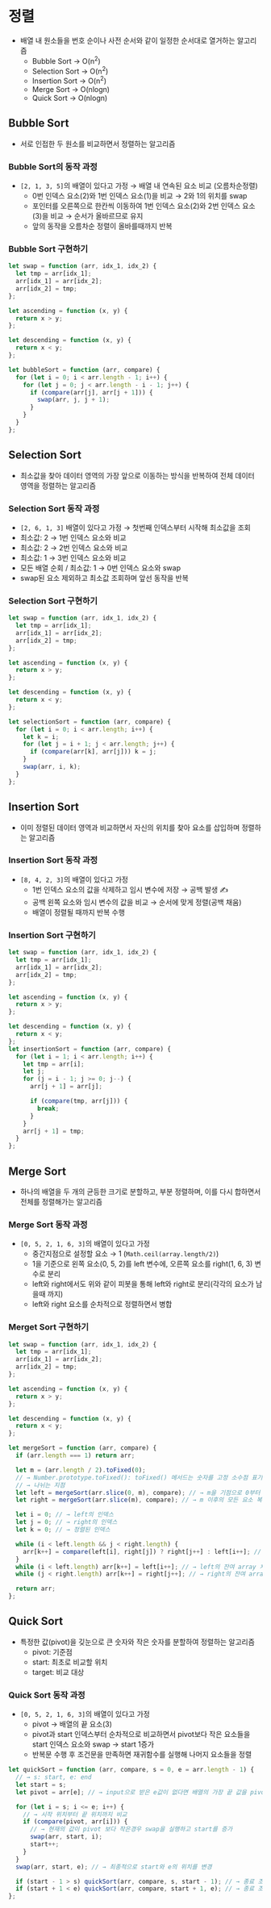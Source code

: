 # 정렬
- 배열 내 원소들을 번호 순이나 사전 순서와 같이 일정한 순서대로 열거하는 알고리즘
  - Bubble Sort → O(n<sup>2</sup>)
  - Selection Sort → O(n<sup>2</sup>)
  - Insertion Sort → O(n<sup>2</sup>)
  - Merge Sort → O(nlogn)
  - Quick Sort → O(nlogn)

## Bubble Sort
- 서로 인접한 두 원소를 비교하면서 정렬하는 알고리즘

### Bubble Sort의 동작 과정
- `[2, 1, 3, 5]`의 배열이 있다고 가정 → 배열 내 연속된 요소 비교 (오름차순정렬)
  - 0번 인덱스 요소(2)와 1번 인덱스 요소(1)을 비교 → 2와 1의 위치를 swap
  - 포인터를 오른쪽으로 한칸씩 이동하여 1번 인덱스 요소(2)와 2번 인덱스 요소(3)을 비교 → 순서가 올바르므로 유지
  - 앞의 동작을 오름차순 정렬이 올바를때까지 반복

### Bubble Sort 구현하기
```js
let swap = function (arr, idx_1, idx_2) {
  let tmp = arr[idx_1];
  arr[idx_1] = arr[idx_2];
  arr[idx_2] = tmp;
};

let ascending = function (x, y) {
  return x > y;
};

let descending = function (x, y) {
  return x < y;
};

let bubbleSort = function (arr, compare) {
  for (let i = 0; i < arr.length - 1; i++) {
    for (let j = 0; j < arr.length - i - 1; j++) {
      if (compare(arr[j], arr[j + 1])) {
        swap(arr, j, j + 1);
      }
    }
  }
};
```

## Selection Sort
- 최소값을 찾아 데이터 영역의 가장 앞으로 이동하는 방식을 반복하여 전체 데이터 영역을 정렬하는 알고리즘
 
 ### Selection Sort 동작 과정
 - `[2, 6, 1, 3]` 배열이 있다고 가정 → 첫번째 인덱스부터 시작해 최소값을 조회 
  - 최소값: 2 → 1번 인덱스 요소와 비교
  - 최소값: 2 → 2번 인덱스 요소와 비교
  - 최소값: 1 → 3번 인덱스 요소와 비교
  - 모든 배열 순회 / 최소값: 1 → 0번 인덱스 요소와 swap
  - swap된 요소 제외하고 최소값 조회하며 앞선 동작을 반복

### Selection Sort 구현하기
```js
let swap = function (arr, idx_1, idx_2) {
  let tmp = arr[idx_1];
  arr[idx_1] = arr[idx_2];
  arr[idx_2] = tmp;
};

let ascending = function (x, y) {
  return x > y;
};

let descending = function (x, y) {
  return x < y;
};

let selectionSort = function (arr, compare) {
  for (let i = 0; i < arr.length; i++) {
    let k = i;
    for (let j = i + 1; j < arr.length; j++) {
      if (compare(arr[k], arr[j])) k = j;
    }
    swap(arr, i, k);
  }
};
```

## Insertion Sort
- 이미 정렬된 데이터 영역과 비교하면서 자신의 위치를 찾아 요소를 삽입하며 정렬하는 알고리즘

### Insertion Sort 동작 과정
- `[8, 4, 2, 3]`의 배열이 있다고 가정 
  - 1번 인덱스 요소의 값을 삭제하고 임시 변수에 저장 → 공백 발생 ✍️
  - 공백 왼쪽 요소와 임시 변수의 값을 비교 → 순서에 맞게 정렬(공백 채움) 
  - 배열이 정렬될 때까지 반복 수행

### Insertion Sort 구현하기
```js
let swap = function (arr, idx_1, idx_2) {
  let tmp = arr[idx_1];
  arr[idx_1] = arr[idx_2];
  arr[idx_2] = tmp;
};

let ascending = function (x, y) {
  return x > y;
};

let descending = function (x, y) {
  return x < y;
};
let insertionSort = function (arr, compare) {
  for (let i = 1; i < arr.length; i++) {
    let tmp = arr[i];
    let j;
    for (j = i - 1; j >= 0; j--) {
      arr[j + 1] = arr[j];

      if (compare(tmp, arr[j])) {
        break;
      }
    }
    arr[j + 1] = tmp;
  }
};
```

## Merge Sort 
- 하나의 배열을 두 개의 균등한 크기로 분할하고, 부분 정렬하며, 이를 다시 합하면서 전체를 정렬해가는 알고리즘

### Merge Sort 동작 과정
- `[0, 5, 2, 1, 6, 3]`의 배열이 있다고 가정
  - 중간지점으로 설정할 요소 → 1 (`Math.ceil(array.length/2)`)
  - 1을 기준으로 왼쪽 요소(0, 5, 2)를 left 변수에, 오른쪽 요소를 right(1, 6, 3) 변수로 분리
  - left와 right에서도 위와 같이 피봇을 통해 left와 right로 분리(각각의 요소가 남을때 까지)
  - left와 right 요소를 순차적으로 정렬하면서 병합

### Merget Sort 구현하기

```js
let swap = function (arr, idx_1, idx_2) {
  let tmp = arr[idx_1];
  arr[idx_1] = arr[idx_2];
  arr[idx_2] = tmp;
};

let ascending = function (x, y) {
  return x > y;
};

let descending = function (x, y) {
  return x < y;
};

let mergeSort = function (arr, compare) {
  if (arr.length === 1) return arr;

  let m = (arr.length / 2).toFixed(0);
  // → Number.prototype.toFixed(): toFixed() 메서드는 숫자를 고정 소수점 표기법으로 표기해 반환합니다.
  // → 나뉘는 지점
  let left = mergeSort(arr.slice(0, m), compare); // → m을 기점으로 0부터 m 바로 전까지 복사
  let right = mergeSort(arr.slice(m), compare); // → m 이후의 모든 요소 복사

  let i = 0; // → left의 인덱스
  let j = 0; // → right의 인덱스
  let k = 0; // → 정렬된 인덱스

  while (i < left.length && j < right.length) {
    arr[k++] = compare(left[i], right[j]) ? right[j++] : left[i++]; // → 모든 요소 divide 후, 왼쪽 요소와 오른쪽 요소를 비교하고 정렬하며 병합
  }
  while (i < left.length) arr[k++] = left[i++]; // → left의 잔여 array 처리
  while (j < right.length) arr[k++] = right[j++]; // → right의 잔여 array 처리

  return arr;
};
```

## Quick Sort
- 특정한 값(pivot)을 깆눈으로 큰 숫자와 작은 숫자를 분할하여 정렬하는 알고리즘
  - pivot: 기준점
  - start: 최초로 비교할 위치
  - target: 비교 대상

### Quick Sort 동작 과정
- `[0, 5, 2, 1, 6, 3]`의 배열이 있다고 가정
  - pivot → 배열의 끝 요소(3)
  - pivot과 start 인덱스부터 순차적으로 비교하면서 pivot보다 작은 요소들을 start 인덱스 요소와 swap → start 1증가
  - 반복문 수행 후 조건문을 만족하면 재귀함수를 실행해 나머지 요소들을 정렬

```js
let quickSort = function (arr, compare, s = 0, e = arr.length - 1) {
  // → s: start, e: end
  let start = s;
  let pivot = arr[e]; // → input으로 받은 e값이 없다면 배열의 가장 끝 값을 pivot으로 설정

  for (let i = s; i <= e; i++) {
    // → 시작 위치부터 끝 위치까지 비교
    if (compare(pivot, arr[i])) {
      // → 현재의 값이 pivot 보다 작은경우 swap을 실행하고 start를 증가
      swap(arr, start, i);
      start++;
    }
  }
  swap(arr, start, e); // → 최종적으로 start와 e의 위치를 변경

  if (start - 1 > s) quickSort(arr, compare, s, start - 1); // → 종료 조건 대신 재귀 실행 조건으로 처리
  if (start + 1 < e) quickSort(arr, compare, start + 1, e); // → 종료 조건 대신 재귀 실행 조건으로 처리
};
```
